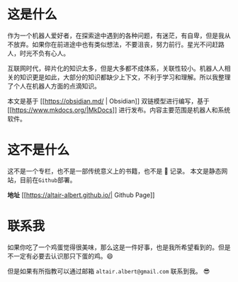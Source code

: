 
# 这是什么

作为一个机器人爱好者，在探索途中遇到的各种问题，有迷茫，有自卑，但是我从不放弃。如果你在前进途中也有类似想法，不要沮丧，努力前行。星光不问赶路人，时光不负有心人。

互联网时代，碎片化的知识太多，但是大多都不成体系，关联性较小。机器人人相关的知识更是如此，大部分的知识都缺少上下文，不利于学习和理解。所以我整理了个人在机器人方面的点滴知识。

本文是基于 [[https://obsidian.md/ | Obsidian]] 双链模型进行编写，基于 [[https://www.mkdocs.org/|MkDocs]] 进行发布。内容主要范围是机器人和系统软件。


# 这不是什么

这不是一个专栏，也不是一部传统意义上的书籍，也不是 🐛 记录。
本文是静态网站，目前在`Github`部署。

**地址** [[https://altair-albert.github.io/| Github Page]]


# 联系我

如果你吃了一个鸡蛋觉得很美味，那么这是一件好事，也是我所希望看到的。但是不一定有必要去认识那只下蛋的鸡。😄

但是如果有所指教可以通过邮箱 `altair.albert@gmail.com` 联系到我。 😎